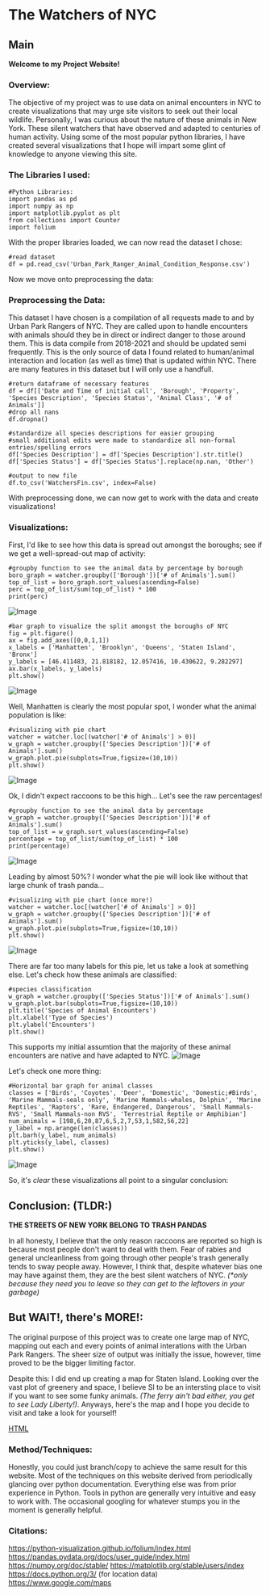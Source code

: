 # The Watchers of NYC

## Main

**Welcome to my Project Website!**

### Overview:

The objective of my project was to use data on animal encounters in NYC to create visualizations that may urge site visitors to seek out their local wildlife. Personally, I was curious about the nature of these animals in New York. These silent watchers that have observed and adapted to centuries of human activity. Using some of the most popular python libraries, I have created several visualizations that I hope will impart some glint of knowledge to anyone viewing this site.

### The Libraries I used:
```
#Python Libraries:
import pandas as pd
import numpy as np
import matplotlib.pyplot as plt
from collections import Counter
import folium
```

With the proper libraries loaded, we can now read the dataset I chose:
```
#read dataset
df = pd.read_csv('Urban_Park_Ranger_Animal_Condition_Response.csv')
```

Now we move onto preprocessing the data:

### Preprocessing the Data:

This dataset I have chosen is a compilation of all requests made to and by Urban Park Rangers of NYC. They are called upon to handle encounters with animals should they be in direct or indirect danger to those around them. This is data compile from 2018-2021 and should be updated semi frequently. This is the only source of data I found related to human/animal interaction and location (as well as time) that is updated within NYC. There are many features in this dataset but I will only use a handfull. 
```
#return dataframe of necessary features
df = df[['Date and Time of initial call', 'Borough', 'Property', 'Species Description', 'Species Status', 'Animal Class', '# of Animals']]
#drop all nans
df.dropna()

#standardize all species descriptions for easier grouping
#small additional edits were made to standardize all non-formal entries/spelling errors
df['Species Description'] = df['Species Description'].str.title()
df['Species Status'] = df['Species Status'].replace(np.nan, 'Other')

#output to new file
df.to_csv('WatchersFin.csv', index=False)
```
With preprocessing done, we can now get to work with the data and create visualizations!

### Visualizations:

First, I'd like to see how this data is spread out amongst the boroughs; see if we get a well-spread-out map of activity:
```
#groupby function to see the animal data by percentage by borough
boro_graph = watcher.groupby(['Borough'])['# of Animals'].sum()
top_of_list = boro_graph.sort_values(ascending=False)
perc = top_of_list/sum(top_of_list) * 100
print(perc)
```
![Image](boro_p.PNG)
```
#bar graph to visualize the split amongst the boroughs oF NYC
fig = plt.figure()
ax = fig.add_axes([0,0,1,1])
x_labels = ['Manhatten', 'Brooklyn', 'Queens', 'Staten Island', 'Bronx']
y_labels = [46.411483, 21.818182, 12.057416, 10.430622, 9.282297]
ax.bar(x_labels, y_labels)
plt.show()
```
![Image](bar1.png)

Well, Manhatten is clearly the most popular spot, I wonder what the animal population is like:
```
#visualizing with pie chart
watcher = watcher.loc[(watcher['# of Animals'] > 0)]
w_graph = watcher.groupby(['Species Description'])['# of Animals'].sum()
w_graph.plot.pie(subplots=True,figsize=(10,10))
plt.show()
```

![Image](pie1.png)

Ok, I didn't expect raccoons to be this high...
Let's see the raw percentages!

```
#groupby function to see the animal data by percentage
w_graph = watcher.groupby(['Species Description'])['# of Animals'].sum()
top_of_list = w_graph.sort_values(ascending=False)
percentage = top_of_list/sum(top_of_list) * 100
print(percentage)
```

![Image](animal_p.PNG)

Leading by almost 50%? I wonder what the pie will look like without that large chunk of trash panda...

```
#visualizing with pie chart (once more!)
watcher = watcher.loc[(watcher['# of Animals'] > 0)]
w_graph = watcher.groupby(['Species Description'])['# of Animals'].sum()
w_graph.plot.pie(subplots=True,figsize=(10,10))
plt.show()
```

![Image](pie2.png)

There are far too many labels for this pie, let us take a look at something else.
Let's check how these animals are classified:

```
#species classification
w_graph = watcher.groupby(['Species Status'])['# of Animals'].sum()
w_graph.plot.bar(subplots=True,figsize=(10,10))
plt.title('Species of Animal Encounters')
plt.xlabel('Type of Species')
plt.ylabel('Encounters')
plt.show()
```
This supports my initial assumtion that the majority of these animal encounters are native and have adapted to NYC.
![Image](bar2.png)

Let's check one more thing:
```
#Horizontal bar graph for animal classes
classes = ['Birds', 'Coyotes', 'Deer', 'Domestic', 'Domestic;#Birds', 'Marine Mammals-seals only', 'Marine Mammals-whales, Dolphin', 'Marine Reptiles', 'Raptors', 'Rare, Endangered, Dangerous', 'Small Mammals-RVS', 'Small Mammals-non RVS', 'Terrestrial Reptile or Amphibian']
num_animals = [198,6,20,87,6,5,2,7,53,1,582,56,22]
y_label = np.arange(len(classes))
plt.barh(y_label, num_animals)
plt.yticks(y_label, classes)
plt.show()
```
![Image](bar3.png)

So, it's _clear_ these visualizations all point to a singular conclusion:

## Conclusion: (TLDR:)

**THE STREETS OF NEW YORK BELONG TO TRASH PANDAS**

In all honesty, I believe that the only reason raccoons are reported so high is because most people don't want to deal with them. Fear of rabies and general uncleanliness from going through other people's trash generally tends to sway people away. However, I think that, despite whatever bias one may have against them, they are the best silent watchers of NYC. _(*only because they need you to leave so they can get to the leftovers in your garbage)_

## But WAIT!, there's MORE!:

The original purpose of this project was to create one large map of NYC, mapping out each and every points of animal interations with the Urban Park Rangers.
The sheer size of output was initially the issue, however, time proved to be the bigger limiting factor.

Despite this: I did end up creating a map for Staten Island. Looking over the vast plot of greenery and space, I believe SI to be an intersting place to visit if you want to see some funky animals. _(The ferry ain't bad either, you get to see Lady Liberty!)_. Anyways, here's the map and I hope you decide to visit and take a look for yourself!

[HTML](watcherSI[NoGeoJSON].html)

### Method/Techniques:

Honestly, you could just branch/copy to achieve the same result for this website. Most of the techniques on this website derived from periodically glancing over python documentation. Everything else was from prior experience in Python. Tools in python are generally very intuitive and easy to work with. The occasional googling for whatever stumps you in the moment is generally helpful.

### Citations:
https://python-visualization.github.io/folium/index.html
https://pandas.pydata.org/docs/user_guide/index.html
https://numpy.org/doc/stable/
https://matplotlib.org/stable/users/index
https://docs.python.org/3/
(for location data)
https://www.google.com/maps
